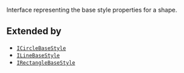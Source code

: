 Interface representing the base style properties for a shape.

## Extended by

- [`ICircleBaseStyle`](ICircleBaseStyle.md)
- [`ILineBaseStyle`](ILineBaseStyle.md)
- [`IRectangleBaseStyle`](IRectangleBaseStyle.md)
